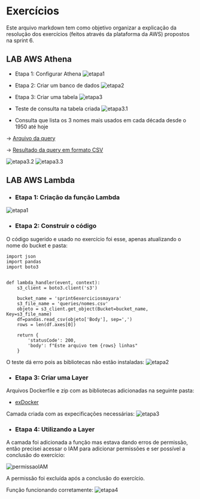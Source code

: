 # Exercícios
Este arquivo markdown tem como objetivo organizar a explicação da resolução dos exercícios (feitos através da plataforma da AWS) propostos na sprint 6.


## LAB AWS Athena
- Etapa 1: Configurar Athena
![etapa1](/Sprint6/Exercícios/labAWSAthena/etapa1.png)

- Etapa 2: Criar um banco de dados
![etapa2](/Sprint6/Exercícios/labAWSAthena/etapa2.png)

- Etapa 3: Criar uma tabela
![etapa3](/Sprint6/Exercícios/labAWSAthena/tabelaNomes.png)

- Teste de consulta na tabela criada
![etapa3.1](/Sprint6/Exercícios/labAWSAthena/testeConsulta.png)

- Consulta que lista os 3 nomes mais usados em cada década desde o 1950 até hoje

-> [Arquivo da query](/Sprint6/Exercícios/labAWSAthena/query.txt)

-> [Resultado da query em formato CSV](/Sprint6/Exercícios/labAWSAthena/queryNomePDecada.csv)


![etapa3.2](/Sprint6/Exercícios/labAWSAthena/query.png)
![etapa3.3](/Sprint6/Exercícios/labAWSAthena/query2.png)


## LAB AWS Lambda

- ### Etapa 1: Criação da função Lambda

![etapa1](/Sprint6/Exercícios/labAWSLambda/etapa1.png)

- ### Etapa 2: Construir o código

O código sugerido e usado no exercício foi esse, apenas atualizando o nome do bucket e pasta:
```
import json
import pandas
import boto3
 
 
def lambda_handler(event, context):
    s3_client = boto3.client('s3')
 
    bucket_name = 'sprint6exerciciosmayara'
    s3_file_name = 'queries/nomes.csv'
    objeto = s3_client.get_object(Bucket=bucket_name, Key=s3_file_name)
    df=pandas.read_csv(objeto['Body'], sep=',')
    rows = len(df.axes[0])
 
    return {
        'statusCode': 200,
        'body': f"Este arquivo tem {rows} linhas"
    }

```

O teste dá erro pois as bibliotecas não estão instaladas:
![etapa2](/Sprint6/Exercícios/labAWSLambda/etapa2teste.png)

- ### Etapa 3: Criar uma Layer

Arquivos Dockerfile e zip com as bibliotecas adicionadas na seguinte pasta:

- [exDocker](/Sprint6/Exercícios/labAWSLambda/exDocker/)

Camada criada com as expecificações necessárias:
![etapa3](/Sprint6/Exercícios/labAWSLambda/etapa3.png)

- ### Etapa 4: Utilizando a Layer

A camada foi adicionada a função mas estava dando erros de permissão, então precisei acessar o IAM para adicionar permissões e ser possível a conclusão do exercício:

![permissaoIAM](/Sprint6/Exercícios/labAWSLambda/permissaoIAM.png)

A permissão foi excluída após a conclusão do exercício.

Função funcionando corretamente:
![etapa4](/Sprint6/Exercícios/labAWSLambda/etapa4.png)